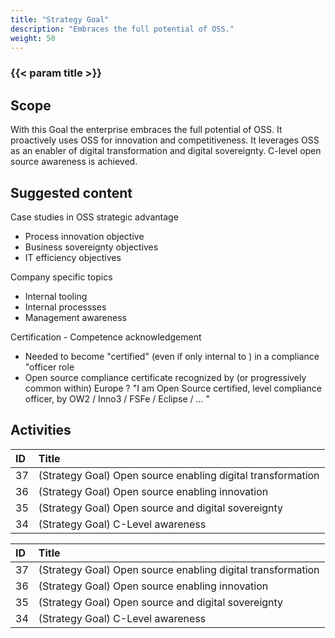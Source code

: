 ```yaml
---
title: "Strategy Goal"
description: "Embraces the full potential of OSS."
weight: 50
---
```


### {{< param title >}}

## Scope

With this Goal the enterprise embraces the full potential of OSS. It proactively uses OSS for innovation and competitiveness. It leverages OSS as an enabler of digital transformation and digital sovereignty. C-level open source awareness is achieved.

## Suggested content

Case studies in OSS strategic advantage

* Process innovation objective
* Business sovereignty objectives
* IT efficiency objectives

Company specific topics

* Internal tooling
* Internal processses
* Management awareness

Certification - Competence acknowledgement

* Needed to become "certified" (even if only internal to <company>) in a compliance "officer role
* Open source compliance certificate recognized by (or progressively common within) Europe ? "I am Open Source certified, level compliance officer, by OW2 / Inno3 / FSFe / Eclipse / ... "

## Activities




| ID | Title |
|:--|:--|
|37|(Strategy Goal) Open source enabling digital transformation|
|36|(Strategy Goal) Open source enabling innovation|
|35|(Strategy Goal) Open source and digital sovereignty|
|34|(Strategy Goal) C-Level awareness|


| ID | Title |
|:--|:--|
|37|(Strategy Goal) Open source enabling digital transformation|
|36|(Strategy Goal) Open source enabling innovation|
|35|(Strategy Goal) Open source and digital sovereignty|
|34|(Strategy Goal) C-Level awareness|
